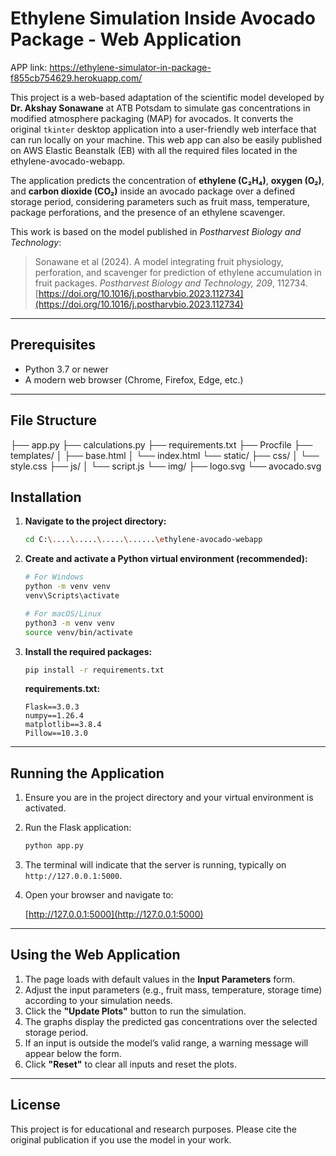 # Ethylene Simulation Inside Avocado Package - Web Application

APP link: https://ethylene-simulator-in-package-f855cb754629.herokuapp.com/ 


This project is a web-based adaptation of the scientific model developed by **Dr. Akshay Sonawane** at ATB Potsdam to simulate gas concentrations in modified atmosphere packaging (MAP) for avocados. It converts the original `tkinter` desktop application into a user-friendly web interface that can run locally on your machine. This web app can also be easily published on AWS Elastic Beanstalk (EB) with all the required files located in the ethylene-avocado-webapp.

The application predicts the concentration of **ethylene (C₂H₄)**, **oxygen (O₂)**, and **carbon dioxide (CO₂)** inside an avocado package over a defined storage period, considering parameters such as fruit mass, temperature, package perforations, and the presence of an ethylene scavenger.

This work is based on the model published in *Postharvest Biology and Technology*:

> Sonawane et al (2024). A model integrating fruit physiology, perforation, and scavenger for prediction of ethylene accumulation in fruit packages. *Postharvest Biology and Technology, 209*, 112734.
> [https://doi.org/10.1016/j.postharvbio.2023.112734](https://doi.org/10.1016/j.postharvbio.2023.112734)

---

## Prerequisites

* Python 3.7 or newer
* A modern web browser (Chrome, Firefox, Edge, etc.)

---

## File Structure

├── app.py
├── calculations.py
├── requirements.txt
├── Procfile
├── templates/
│   ├── base.html
│   └── index.html
└── static/
    ├── css/
    │   └── style.css
    ├── js/
    │   └── script.js
    └── img/
        ├── logo.svg
        └── avocado.svg

## Installation

1. **Navigate to the project directory:**

   ```sh
   cd C:\....\.....\.....\......\ethylene-avocado-webapp
   ```

2. **Create and activate a Python virtual environment (recommended):**

   ```sh
   # For Windows
   python -m venv venv
   venv\Scripts\activate

   # For macOS/Linux
   python3 -m venv venv
   source venv/bin/activate
   ```

3. **Install the required packages:**

   ```sh
   pip install -r requirements.txt
   ```

   **requirements.txt:**

   ```
   Flask==3.0.3
   numpy==1.26.4
   matplotlib==3.8.4
   Pillow==10.3.0
   ```

---

## Running the Application

1. Ensure you are in the project directory and your virtual environment is activated.

2. Run the Flask application:

   ```sh
   python app.py
   ```

3. The terminal will indicate that the server is running, typically on `http://127.0.0.1:5000`.

4. Open your browser and navigate to:

   [http://127.0.0.1:5000](http://127.0.0.1:5000)

---

## Using the Web Application

1. The page loads with default values in the **Input Parameters** form.
2. Adjust the input parameters (e.g., fruit mass, temperature, storage time) according to your simulation needs.
3. Click the **"Update Plots"** button to run the simulation.
4. The graphs display the predicted gas concentrations over the selected storage period.
5. If an input is outside the model’s valid range, a warning message will appear below the form.
6. Click **"Reset"** to clear all inputs and reset the plots.

---

## License


This project is for educational and research purposes. Please cite the original publication if you use the model in your work.



